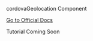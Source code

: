 cordovaGeolocation Component

[Go to Official Docs](http://ngcordova.com/docs/plugins/geolocation/)

Tutorial Coming Soon